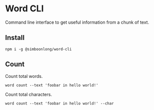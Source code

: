 # Word CLI

Command line interface to get useful information from a chunk of text.

## Install

`npm i -g @simboonlong/word-cli`

## Count

Count total words.

```
word count --text 'foobar in hello world!'
```

Count total characters.

```
word count --text 'foobar in hello world!' --char
```

<!-- npm run dev -- count --text 'foobar in hello world!' --char -->

